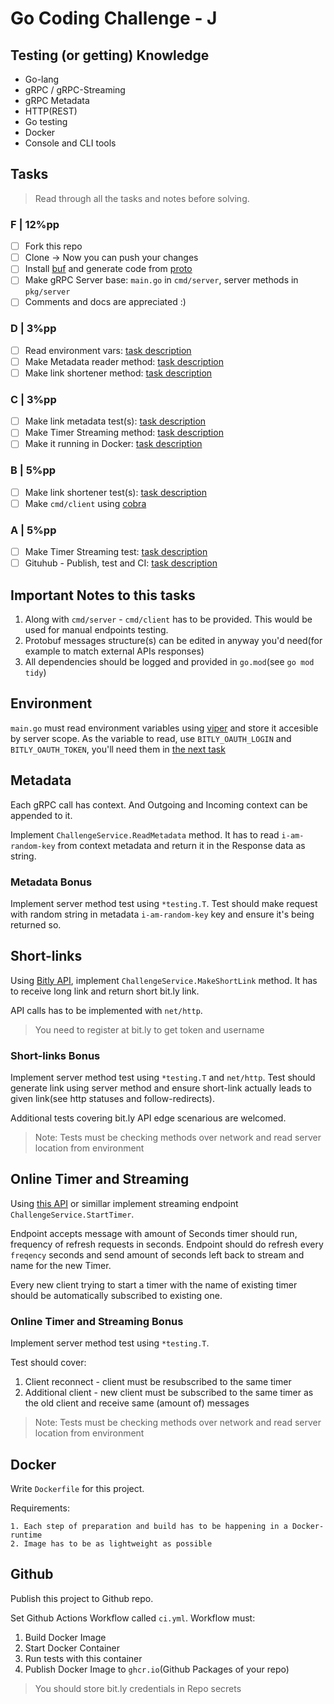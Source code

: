 # Go Coding Challenge - J

## Testing (or getting) Knowledge

- Go-lang
- gRPC / gRPC-Streaming
- gRPC Metadata
- HTTP(REST)
- Go testing
- Docker
- Console and CLI tools

## Tasks

> Read through all the tasks and notes before solving.

### F | 12%pp

- [ ] Fork this repo
- [ ] Clone -> Now you can push your changes
- [ ] Install [buf](https://docs.buf.build/introduction) and generate code from [proto](pkg/proto/challenge.proto)
- [ ] Make gRPC Server base: `main.go` in `cmd/server`, server methods in `pkg/server`
- [ ] Comments and docs are appreciated :)

### D | 3%pp

- [ ] Read environment vars: [task description](#environment)
- [ ] Make Metadata reader method: [task description](#metadata)
- [ ] Make link shortener method: [task description](#short-links)

### C | 3%pp

- [ ] Make link metadata test(s): [task description](#metadata-bonus)
- [ ] Make Timer Streaming method: [task description](#online-timer-and-streaming)
- [ ] Make it running in Docker: [task description](#docker)

### B | 5%pp

- [ ] Make link shortener test(s): [task description](#short-links-bonus)
- [ ] Make `cmd/client` using [cobra](https://github.com/spf13/cobra)

### A | 5%pp

- [ ] Make Timer Streaming test: [task description](#online-timer-and-streaming-bonus)
- [ ] Gituhub - Publish, test and CI: [task description](#github)

## Important Notes to this tasks

1. Along with `cmd/server` - `cmd/client` has to be provided. This would be used for manual endpoints testing.
2. Protobuf messages structure(s) can be edited in anyway you'd need(for example to match external APIs responses)
3. All dependencies should be logged and provided in `go.mod`(see `go mod tidy`)

## Environment

`main.go` must read environment variables using [viper](https://github.com/spf13/viper) and store it accesible by server scope. As the variable to read, use `BITLY_OAUTH_LOGIN` and `BITLY_OAUTH_TOKEN`, you'll need them in [the next task](#short-links)

## Metadata

Each gRPC call has context. And Outgoing and Incoming context can be appended to it.

Implement `ChallengeService.ReadMetadata` method. It has to read `i-am-random-key` from context metadata and return it in the Response data as string.

### Metadata Bonus

Implement server method test using `*testing.T`. Test should make request with random string in metadata `i-am-random-key` key and ensure it's being returned so.

## Short-links

Using [Bitly API](https://dev.bitly.com), implement `ChallengeService.MakeShortLink` method. It has to receive long link and return short bit.ly link.

API calls has to be implemented with `net/http`.

> You need to register at bit.ly to get token and username

### Short-links Bonus

Implement server method test using `*testing.T` and `net/http`. Test should generate link using server method and ensure short-link actually leads to given link(see http statuses and follow-redirects).

Additional tests covering bit.ly API edge scenarious are welcomed.

> Note:
> Tests must be checking methods over network and read server location from environment

## Online Timer and Streaming

Using [this API](https://alestic.com/2015/07/timercheck-scheduled-events-monitoring/) or simillar implement streaming endpoint `ChallengeService.StartTimer`.

Endpoint accepts message with amount of Seconds timer should run, frequency of refresh requests in seconds. Endpoint should do refresh every `freqency` seconds and send amount of seconds left back to stream and name for the new Timer.

Every new client trying to start a timer with the name of existing timer should be automatically subscribed to existing one.

### Online Timer and Streaming Bonus

Implement server method test using `*testing.T`.

Test should cover:

 1. Client reconnect - client must be resubscribed to the same timer
 2. Additional client - new client must be subscribed to the same timer as the old client and receive same (amount of) messages

> Note:
> Tests must be checking methods over network and read server location from environment

## Docker

Write `Dockerfile` for this project.

Requirements:

    1. Each step of preparation and build has to be happening in a Docker-runtime
    2. Image has to be as lightweight as possible

## Github

Publish this project to Github repo.

Set Github Actions Workflow called `ci.yml`.
Workflow must:

1. Build Docker Image
2. Start Docker Container
3. Run tests with this container
4. Publish Docker Image to `ghcr.io`(Github Packages of your repo)

> You should store bit.ly credentials in Repo secrets
